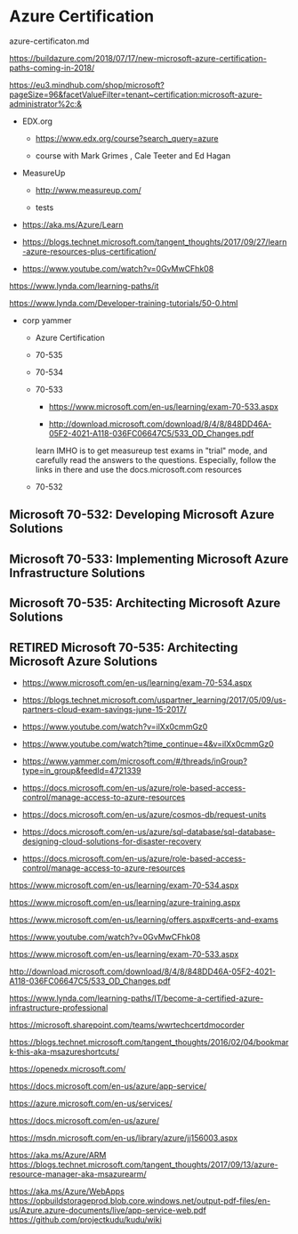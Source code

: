 # Azure Certification

azure-certificaton.md 

https://buildazure.com/2018/07/17/new-microsoft-azure-certification-paths-coming-in-2018/

https://eu3.mindhub.com/shop/microsoft?pageSize=96&facetValueFilter=tenant~certification:microsoft-azure-administrator%2c:&


*   EDX.org 

    *   https://www.edx.org/course?search_query=azure

    *   course with Mark Grimes , Cale Teeter and Ed Hagan 

*   MeasureUp 

    *   http://www.measureup.com/

    *   tests

*   https://aka.ms/Azure/Learn

*   https://blogs.technet.microsoft.com/tangent_thoughts/2017/09/27/learn-azure-resources-plus-certification/

*   https://www.youtube.com/watch?v=0GvMwCFhk08

https://www.lynda.com/learning-paths/it

https://www.lynda.com/Developer-training-tutorials/50-0.html

*   corp yammer

    *   Azure Certification
    
    *   70-535

    *   70-534

    *   70-533

        *   https://www.microsoft.com/en-us/learning/exam-70-533.aspx

        *   http://download.microsoft.com/download/8/4/8/848DD46A-05F2-4021-A118-036FC06647C5/533_OD_Changes.pdf

        learn IMHO is to get measureup test exams in "trial" mode, and carefully read the answers to the questions. Especially, follow the links in there and use the docs.microsoft.com resources


    *   70-532 


## Microsoft 70-532: Developing Microsoft Azure Solutions 

## Microsoft 70-533: Implementing Microsoft Azure Infrastructure Solutions

## Microsoft 70-535: Architecting Microsoft Azure Solutions


## RETIRED Microsoft 70-535: Architecting Microsoft Azure Solutions

*   https://www.microsoft.com/en-us/learning/exam-70-534.aspx

*   https://blogs.technet.microsoft.com/uspartner_learning/2017/05/09/us-partners-cloud-exam-savings-june-15-2017/

*   https://www.youtube.com/watch?v=ilXx0cmmGz0

*   https://www.youtube.com/watch?time_continue=4&v=ilXx0cmmGz0

*   https://www.yammer.com/microsoft.com/#/threads/inGroup?type=in_group&feedId=4721339

*   https://docs.microsoft.com/en-us/azure/role-based-access-control/manage-access-to-azure-resources

*   https://docs.microsoft.com/en-us/azure/cosmos-db/request-units

*   https://docs.microsoft.com/en-us/azure/sql-database/sql-database-designing-cloud-solutions-for-disaster-recovery

*   https://docs.microsoft.com/en-us/azure/role-based-access-control/manage-access-to-azure-resources


https://www.microsoft.com/en-us/learning/exam-70-534.aspx

https://www.microsoft.com/en-us/learning/azure-training.aspx

https://www.microsoft.com/en-us/learning/offers.aspx#certs-and-exams

https://www.youtube.com/watch?v=0GvMwCFhk08

https://www.microsoft.com/en-us/learning/exam-70-533.aspx

http://download.microsoft.com/download/8/4/8/848DD46A-05F2-4021-A118-036FC06647C5/533_OD_Changes.pdf

https://www.lynda.com/learning-paths/IT/become-a-certified-azure-infrastructure-professional

https://microsoft.sharepoint.com/teams/wwrtechcertdmocorder

https://blogs.technet.microsoft.com/tangent_thoughts/2016/02/04/bookmark-this-aka-msazureshortcuts/

https://openedx.microsoft.com/

https://docs.microsoft.com/en-us/azure/app-service/

https://azure.microsoft.com/en-us/services/

https://docs.microsoft.com/en-us/azure/

https://msdn.microsoft.com/en-us/library/azure/jj156003.aspx


https://aka.ms/Azure/ARM
https://blogs.technet.microsoft.com/tangent_thoughts/2017/09/13/azure-resource-manager-aka-msazurearm/

https://aka.ms/Azure/WebApps
https://opbuildstorageprod.blob.core.windows.net/output-pdf-files/en-us/Azure.azure-documents/live/app-service-web.pdf
https://github.com/projectkudu/kudu/wiki
